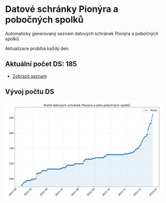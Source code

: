 # Datové schránky Pionýra a pobočných spolků

Automaticky generovaný seznam datových schránek Pionýra a pobočných spolků.

Aktualizace probíhá každý den.

## Aktuální počet DS: 185

- [Zobrazit seznam](datovky.csv)

## Vývoj počtu DS

![Vývoj počtu datových schránek](history.png)
